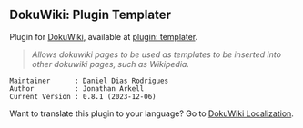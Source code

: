 ## DokuWiki: Plugin Templater
Plugin for [DokuWiki](https://www.dokuwiki.org), available at [plugin: templater](https://www.dokuwiki.org/plugin:templater).

> _Allows dokuwiki pages to be used as templates to be inserted into other dokuwiki pages, such as Wikipedia._

    Maintainer      : Daniel Dias Rodrigues
    Author          : Jonathan Arkell
    Current Version : 0.8.1 (2023-12-06)

Want to translate this plugin to your language? Go to [DokuWiki Localization](https://translate.dokuwiki.org/plugin/templater).